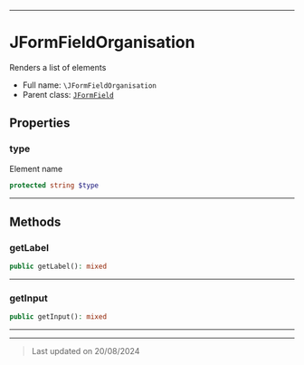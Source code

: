 ***

# JFormFieldOrganisation

Renders a list of elements



* Full name: `\JFormFieldOrganisation`
* Parent class: [`JFormField`](./JFormField.md)



## Properties


### type

Element name

```php
protected string $type
```






***

## Methods


### getLabel



```php
public getLabel(): mixed
```












***

### getInput



```php
public getInput(): mixed
```












***


***
> Last updated on 20/08/2024
